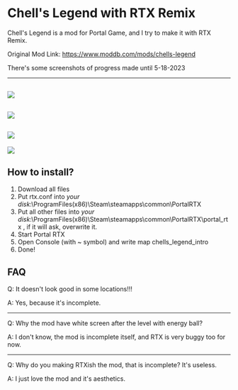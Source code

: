# Chell's Legend with RTX Remix
Chell's Legend is a mod for Portal Game, and I try to make it with RTX Remix.

Original Mod Link: https://www.moddb.com/mods/chells-legend

There's some screenshots of progress made until 5-18-2023

----
![](https://media.discordapp.net/attachments/509754353947508756/1112468729066946641/20230528225058_1.jpg?width=1663&height=702)
----
![](https://media.discordapp.net/attachments/509754353947508756/1112468729356365844/20230528225145_1.jpg?width=1663&height=702)
----
![](https://media.discordapp.net/attachments/509754353947508756/1112468729691897856/20230528225204_1.jpg?width=1663&height=702)
----
![](https://media.discordapp.net/attachments/509754353947508756/1112468730245558272/20230528225248_1.jpg?width=1663&height=702)

How to install?
----
1. Download all files
2. Put rtx.conf into *your disk*:\ProgramFiles(x86)\Steam\steamapps\common\PortalRTX
3. Put all other files into *your disk*:\ProgramFiles(x86)\Steam\steamapps\common\PortalRTX\portal_rtx , if it will ask, overwrite it.
4. Start Portal RTX
5. Open Console (with ~ symbol) and write map chells_legend_intro
6. Done!

FAQ
----
Q: It doesn't look good in some locations!!!

A: Yes, because it's incomplete.

----
Q: Why the mod have white screen after the level with energy ball?

A: I don't know, the mod is incomplete itself, and RTX is very buggy too for now.

----
Q: Why do you making RTXish the mod, that is incomplete? It's useless.

A: I just love the mod and it's aesthetics.
